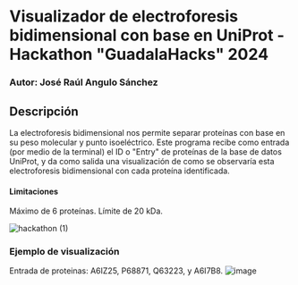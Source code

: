 # Visualizador de electroforesis bidimensional con base en UniProt - Hackathon "GuadalaHacks" 2024
### Autor: José Raúl Angulo Sánchez
## Descripción
La electroforesis bidimensional nos permite separar proteínas con base en su peso molecular y punto isoeléctrico. Este programa recibe como entrada (por medio de la terminal) el ID o "Entry" de proteínas de la base de datos UniProt, y da como salida una visualización de como se observaría esta electroforesis bidimensional con cada proteína identificada.
#### Limitaciones
Máximo de 6 proteínas. Límite de 20 kDa.

![hackathon (1)](https://github.com/A01638469/SDS_PAGE_2D_hackathon/assets/88745691/56c136fa-0be6-4eb9-a162-b1973cd440dc)

### Ejemplo de visualización
Entrada de proteinas: A6IZ25, P68871, Q63223, y A6I7B8.
![image](https://github.com/A01638469/SDS_PAGE_2D_hackathon/assets/88745691/05333422-0c2f-4c3c-bafc-3415a5484ab1)
